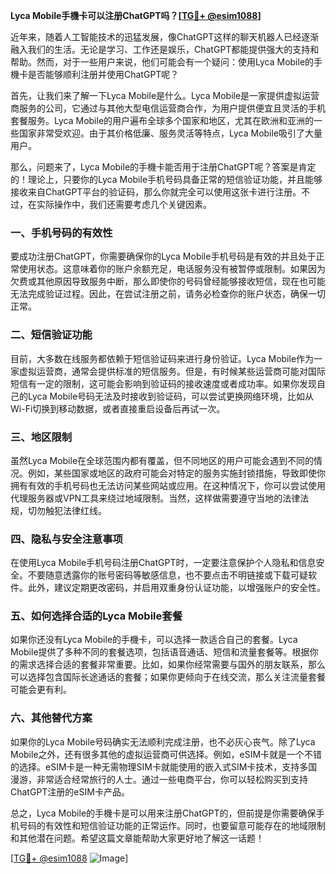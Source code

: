 **Lyca Mobile手機卡可以注册ChatGPT吗？[[TG💪+ @esim1088](https://t.me/s/esim1088)]**

近年来，随着人工智能技术的迅猛发展，像ChatGPT这样的聊天机器人已经逐渐融入我们的生活。无论是学习、工作还是娱乐，ChatGPT都能提供强大的支持和帮助。然而，对于一些用户来说，他们可能会有一个疑问：使用Lyca Mobile的手機卡是否能够顺利注册并使用ChatGPT呢？

首先，让我们来了解一下Lyca Mobile是什么。Lyca Mobile是一家提供虚拟运营商服务的公司，它通过与其他大型电信运营商合作，为用户提供便宜且灵活的手机套餐服务。Lyca Mobile的用户遍布全球多个国家和地区，尤其在欧洲和亚洲的一些国家非常受欢迎。由于其价格低廉、服务灵活等特点，Lyca Mobile吸引了大量用户。

那么，问题来了，Lyca Mobile的手機卡能否用于注册ChatGPT呢？答案是肯定的！理论上，只要你的Lyca Mobile手机号码具备正常的短信验证功能，并且能够接收来自ChatGPT平台的验证码，那么你就完全可以使用这张卡进行注册。不过，在实际操作中，我们还需要考虑几个关键因素。

### **一、手机号码的有效性**
要成功注册ChatGPT，你需要确保你的Lyca Mobile手机号码是有效的并且处于正常使用状态。这意味着你的账户余额充足，电话服务没有被暂停或限制。如果因为欠费或其他原因导致服务中断，那么即使你的号码曾经能够接收短信，现在也可能无法完成验证过程。因此，在尝试注册之前，请务必检查你的账户状态，确保一切正常。

### **二、短信验证功能**
目前，大多数在线服务都依赖于短信验证码来进行身份验证。Lyca Mobile作为一家虚拟运营商，通常会提供标准的短信服务。但是，有时候某些运营商可能对国际短信有一定的限制，这可能会影响到验证码的接收速度或者成功率。如果你发现自己的Lyca Mobile号码无法及时接收到验证码，可以尝试更换网络环境，比如从Wi-Fi切换到移动数据，或者直接重启设备后再试一次。

### **三、地区限制**
虽然Lyca Mobile在全球范围内都有覆盖，但不同地区的用户可能会遇到不同的情况。例如，某些国家或地区的政府可能会对特定的服务实施封锁措施，导致即使你拥有有效的手机号码也无法访问某些网站或应用。在这种情况下，你可以尝试使用代理服务器或VPN工具来绕过地域限制。当然，这样做需要遵守当地的法律法规，切勿触犯法律红线。

### **四、隐私与安全注意事项**
在使用Lyca Mobile手机号码注册ChatGPT时，一定要注意保护个人隐私和信息安全。不要随意透露你的账号密码等敏感信息，也不要点击不明链接或下载可疑软件。此外，建议定期更改密码，并启用双重身份认证功能，以增强账户的安全性。

### **五、如何选择合适的Lyca Mobile套餐**
如果你还没有Lyca Mobile的手機卡，可以选择一款适合自己的套餐。Lyca Mobile提供了多种不同的套餐选项，包括语音通话、短信和流量套餐等。根据你的需求选择合适的套餐非常重要。比如，如果你经常需要与国外的朋友联系，那么可以选择包含国际长途通话的套餐；如果你更倾向于在线交流，那么关注流量套餐可能会更有利。

### **六、其他替代方案**
如果你的Lyca Mobile号码确实无法顺利完成注册，也不必灰心丧气。除了Lyca Mobile之外，还有很多其他的虚拟运营商可供选择。例如，eSIM卡就是一个不错的选择。eSIM卡是一种无需物理SIM卡就能使用的嵌入式SIM卡技术，支持多国漫游，非常适合经常旅行的人士。通过一些电商平台，你可以轻松购买到支持ChatGPT注册的eSIM卡产品。

总之，Lyca Mobile的手機卡是可以用来注册ChatGPT的，但前提是你需要确保手机号码的有效性和短信验证功能的正常运作。同时，也要留意可能存在的地域限制和其他潜在问题。希望这篇文章能帮助大家更好地了解这一话题！

[[TG💪+ @esim1088](https://t.me/s/esim1088) ![Image](https://i.postimg.cc/4NQfJmqS/Snipaste-2025-05-13-00-14-12.png)]